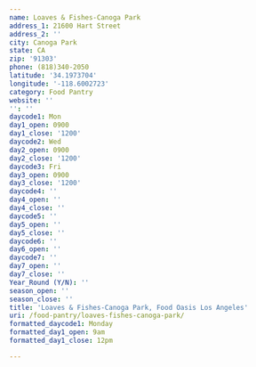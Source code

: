 ```yaml
---
name: Loaves & Fishes-Canoga Park
address_1: 21600 Hart Street
address_2: ''
city: Canoga Park
state: CA
zip: '91303'
phone: (818)340-2050
latitude: '34.1973704'
longitude: '-118.6002723'
category: Food Pantry
website: ''
'': ''
daycode1: Mon
day1_open: 0900
day1_close: '1200'
daycode2: Wed
day2_open: 0900
day2_close: '1200'
daycode3: Fri
day3_open: 0900
day3_close: '1200'
daycode4: ''
day4_open: ''
day4_close: ''
daycode5: ''
day5_open: ''
day5_close: ''
daycode6: ''
day6_open: ''
daycode7: ''
day7_open: ''
day7_close: ''
Year_Round (Y/N): ''
season_open: ''
season_close: ''
title: 'Loaves & Fishes-Canoga Park, Food Oasis Los Angeles'
uri: /food-pantry/loaves-fishes-canoga-park/
formatted_daycode1: Monday
formatted_day1_open: 9am
formatted_day1_close: 12pm

---
```


